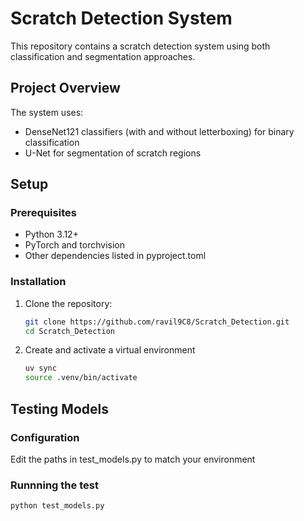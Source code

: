 # Scratch Detection System

This repository contains a scratch detection system using both classification and segmentation approaches.

## Project Overview

The system uses:
- DenseNet121 classifiers (with and without letterboxing) for binary classification
- U-Net for segmentation of scratch regions

## Setup

### Prerequisites

- Python 3.12+
- PyTorch and torchvision
- Other dependencies listed in pyproject.toml

### Installation

1. Clone the repository:
   ```bash
   git clone https://github.com/ravil9C8/Scratch_Detection.git
   cd Scratch_Detection

2. Create and activate a virtual environment
   ```bash
   uv sync
   source .venv/bin/activate
## Testing Models

### Configuration 
Edit the paths in test_models.py to match your environment

### Runnning the test
```bash
python test_models.py
